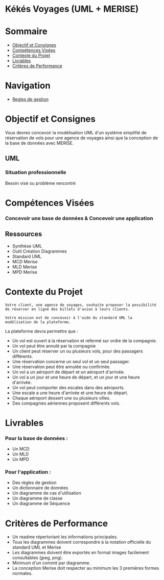 # Kékés Voyages (UML + MERISE)


# Sommaire

- [Objectif et Consignes](#objectif-et-consignes)
- [Compétences Visées](#compétences-visées)
- [Contexte du Projet](#contexte-du-projet)
- [Livrables](#livrables)
- [Critères de Performance](#critères-de-performance)

# Navigation

- [Regles de gestion](./doc/regles-de-gestion.md)

# Objectif et Consignes

Vous devrez concevoir la modélisation UML d'un système simplifié de réservation de vols pour une agence de voyages ainsi que la conception de la base de données avec MERISE.

## UML

### Situation professionnelle

Besoin visé ou problème rencontré

# Compétences Visées

### Concevoir une base de données & Concevoir une application


## Ressources
- Synthèse UML
- Outil Création Diagrammes
- Standard UML
- MCD Merise
- MLD Merise
- MPD Merise

# Contexte du Projet

```
Votre client, une agence de voyages, souhaite proposer la possibilité de réserver en ligne des billets d'avion à leurs clients.

Votre mission est de concevoir à l'aide du standard UML la modélisation de la plateforme.
```

La plateforme devra permettre que :

- Un vol est ouvert à la réservation et refermé sur ordre de la compagnie.
- Un vol peut être annulé par la compagnie
- Un client peut réserver un ou plusieurs vols, pour des passagers différents.
- Une réservation concerne un seul vol et un seul passager.
- Une réservation peut être annulée ou confirmée.
- Un vol a un aéroport de départ et un aéroport d'arrivée.
- Un vol a un jour et une heure de départ, et un jour et une heure d'arrivée.
- Un vol peut comporter des escales dans des aéroports.
- Une escale a une heure d'arrivée et une heure de départ.
- Chaque aéroport dessert une ou plusieurs villes.
- Des compagnies aériennes proposent différents vols.

# Livrables

### Pour la base de données :
- Un MCD
- Un MLD
- Un MPD

### Pour l'application :
- Des règles de gestion
- Un dictionnaire de données
- Un diagramme de cas d'utilisation
- Un diagramme de classe
- Un diagramme de Séquence

# Critères de Performance

- Un readme répertoriant les informations principales.
- Tous les diagrammes doivent correspondre à la notation officielle du standard UML et Merise
- Les diagrammes doivent être exportés en format images facilement consultables (jpeg, png).
- Minimum d'un commit par diagramme.
- La conception Merise doit respecter au minimum les 3 premières formes normales.



